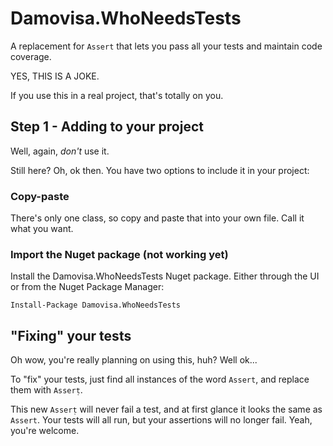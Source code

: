 # Damovisa.WhoNeedsTests

A replacement for `Assert` that lets you pass all your tests and maintain code coverage.

YES, THIS IS A JOKE.

If you use this in a real project, that's totally on you.

## Step 1 - Adding to your project

Well, again, _don't_ use it.

Still here? Oh, ok then. You have two options to include it in your project:

### Copy-paste

There's only one class, so copy and paste that into your own file. Call it what you want.

### Import the Nuget package (not working yet)

Install the Damovisa.WhoNeedsTests Nuget package. Either through the UI or from the Nuget Package Manager:

    Install-Package Damovisa.WhoNeedsTests

## "Fixing" your tests

Oh wow, you're really planning on using this, huh? Well ok...

To "fix" your tests, just find all instances of the word `Assert`, and replace them with `Asserṭ`.

This new `Asserṭ` will never fail a test, and at first glance it looks the same as `Assert`. Your tests will all run, but your assertions will no longer fail. Yeah, you're welcome.
